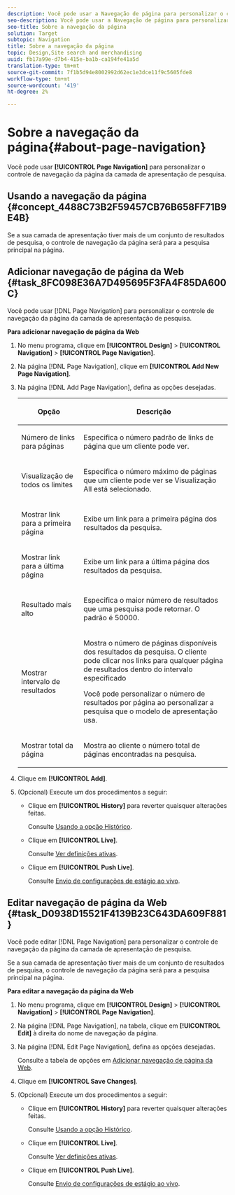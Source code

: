 ```yaml
---
description: Você pode usar a Navegação de página para personalizar o controle de navegação de página da camada de apresentação de pesquisa.
seo-description: Você pode usar a Navegação de página para personalizar o controle de navegação de página da camada de apresentação de pesquisa.
seo-title: Sobre a navegação da página
solution: Target
subtopic: Navigation
title: Sobre a navegação da página
topic: Design,Site search and merchandising
uuid: fb17a99e-d7b4-415e-ba1b-ca194fe41a5d
translation-type: tm+mt
source-git-commit: 7f1b5d94e8002992d62ec1e3dce11f9c5605fde8
workflow-type: tm+mt
source-wordcount: '419'
ht-degree: 2%

---
```



# Sobre a navegação da página{#about-page-navigation}

Você pode usar **[!UICONTROL Page Navigation]** para personalizar o controle de navegação da página da camada de apresentação de pesquisa.

## Usando a navegação da página {#concept_4488C73B2F59457CB76B658FF71B9E4B}

Se a sua camada de apresentação tiver mais de um conjunto de resultados de pesquisa, o controle de navegação da página será para a pesquisa principal na página.

## Adicionar navegação de página da Web {#task_8FC098E36A7D495695F3FA4F85DA600C}

Você pode usar [!DNL Page Navigation] para personalizar o controle de navegação da página da camada de apresentação de pesquisa.

<!-- 

t_configuring_web_page_navigation.xml

 -->

**Para adicionar navegação de página da Web**

1. No menu programa, clique em **[!UICONTROL Design]** > **[!UICONTROL Navigation]** > **[!UICONTROL Page Navigation]**.
1. Na página [!DNL Page Navigation], clique em **[!UICONTROL Add New Page Navigation]**.
1. Na página [!DNL Add Page Navigation], defina as opções desejadas.

   <!-- 
   r_page_navigation_options.xml
   -->

   <table> 
    <thead> 
      <tr> 
      <th colname="col1" class="entry"> <p>Opção </p> </th> 
      <th colname="col2" class="entry"> <p>Descrição </p> </th> 
      </tr> 
    </thead>
    <tbody> 
      <tr> 
      <td colname="col1"> <p>Número de links para páginas </p> </td> 
      <td colname="col2"> <p> Especifica o número padrão de links de página que um cliente pode ver. </p> </td> 
      </tr> 
      <tr> 
      <td colname="col1"> <p>Visualização de todos os limites </p> </td> 
      <td colname="col2"> <p>Especifica o número máximo de páginas que um cliente pode ver se <span class="uicontrol"> Visualização All</span> está selecionado. </p> </td> 
      </tr> 
      <tr> 
      <td colname="col1"> <p>Mostrar link para a primeira página </p> </td> 
      <td colname="col2"> <p>Exibe um link para a primeira página dos resultados da pesquisa. </p> </td> 
      </tr> 
      <tr> 
      <td colname="col1"> <p>Mostrar link para a última página </p> </td> 
      <td colname="col2"> <p> Exibe um link para a última página dos resultados da pesquisa. </p> </td> 
      </tr> 
      <tr> 
      <td colname="col1"> <p>Resultado mais alto </p> </td> 
      <td colname="col2"> <p>Especifica o maior número de resultados que uma pesquisa pode retornar. O padrão é 50000. </p> </td> 
      </tr> 
      <tr> 
      <td colname="col1"> <p>Mostrar intervalo de resultados </p> </td> 
      <td colname="col2"> <p>Mostra o número de páginas disponíveis dos resultados da pesquisa. O cliente pode clicar nos links para qualquer página de resultados dentro do intervalo especificado </p> <p> Você pode personalizar o número de resultados por página ao personalizar a pesquisa que o modelo de apresentação usa. </p> </td> 
      </tr> 
      <tr> 
      <td colname="col1"> <p>Mostrar total da página </p> </td> 
      <td colname="col2"> <p>Mostra ao cliente o número total de páginas encontradas na pesquisa. </p> </td> 
      </tr> 
    </tbody> 
    </table>

1. Clique em **[!UICONTROL Add]**.
1. (Opcional) Execute um dos procedimentos a seguir:

   * Clique em **[!UICONTROL History]** para reverter quaisquer alterações feitas.

      Consulte [Usando a opção Histórico](../t-using-the-history-option.md#task_70DD3F87A67242BBBD2CB27156F43002).

   * Clique em **[!UICONTROL Live]**.

      Consulte [Ver definições ativas](../c-about-staging.md#task_401A0EBDB5DB4D4CA933CBA7BECDC10F).

   * Clique em **[!UICONTROL Push Live]**.

      Consulte [Envio de configurações de estágio ao vivo](../c-about-staging.md#task_44306783B4C0408AAA58B471DAF2D9A4).

## Editar navegação de página da Web {#task_D0938D15521F4139B23C643DA609F881}

Você pode editar [!DNL Page Navigation] para personalizar o controle de navegação da página da camada de apresentação de pesquisa.

<!-- 

t_editing_web_page_navigation.xml

 -->

Se a sua camada de apresentação tiver mais de um conjunto de resultados de pesquisa, o controle de navegação da página será para a pesquisa principal na página.

**Para editar a navegação da página da Web**

1. No menu programa, clique em **[!UICONTROL Design]** > **[!UICONTROL Navigation]** > **[!UICONTROL Page Navigation]**.
1. Na página [!DNL Page Navigation], na tabela, clique em **[!UICONTROL Edit]** à direita do nome de navegação da página.
1. Na página [!DNL Edit Page Navigation], defina as opções desejadas.

   Consulte a tabela de opções em [Adicionar navegação de página da Web](../c-about-design-menu/c-about-page-navigation.md#task_8FC098E36A7D495695F3FA4F85DA600C).
1. Clique em **[!UICONTROL Save Changes]**.
1. (Opcional) Execute um dos procedimentos a seguir:

   * Clique em **[!UICONTROL History]** para reverter quaisquer alterações feitas.

      Consulte [Usando a opção Histórico](../t-using-the-history-option.md#task_70DD3F87A67242BBBD2CB27156F43002).

   * Clique em **[!UICONTROL Live]**.

      Consulte [Ver definições ativas](../c-about-staging.md#task_401A0EBDB5DB4D4CA933CBA7BECDC10F).

   * Clique em **[!UICONTROL Push Live]**.

      Consulte [Envio de configurações de estágio ao vivo](../c-about-staging.md#task_44306783B4C0408AAA58B471DAF2D9A4).

